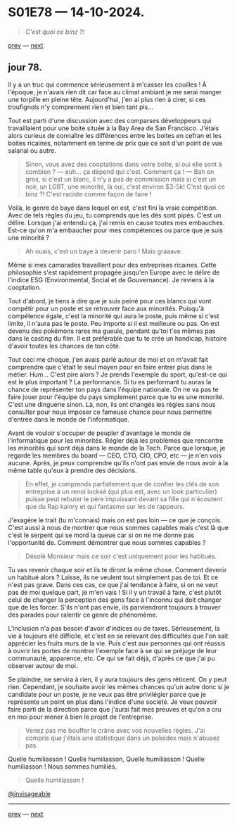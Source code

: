 # S01E78 — 14-10-2024.

> *C'est quoi ce binz ?!*

[prev](S01E77-13-10-2024.md) — [next](S01E01-29-07-2024.md)   

## jour 78.

Il y a un truc qui commence sérieusement à m'casser les couilles ! À l'époque, je n'avais rien dit car face au climat ambiant je me serai manger une torpille en pleine tête. Aujourd'hui, j'en ai plus rien à cirer, si ces troufignols n'y comprennent rien et bien tant pis...

Tout est parti d'une discussion avec des comparses développeurs qui travaillaient pour une boite située à la Bay Area de San Francisco. J'étais alors curieux de connaître les différences entre les boites en cefran et les boites ricaines, notamment en terme de prix que ce soit d'un point de vue salarial ou autre.

> Sinon, vous avez des cooptations dans votre boîte, si oui elle sont à combien ? — euh... ça dépend qui c'est.
> Comment ça ! — Bah en gros, si c'est un blanc, il n'y a pas de commission mais si c'est un noir, un LGBT, une minorité, là oui, c'est environ $3-5k!
> C'est quoi ce binz ?! C'est raciste comme façon de faire !

Voilà, le genre de baye dans lequel on est, c'est fini la vraie compétition. Avec de tels règles du jeu, tu comprends que les dés sont pipés. C'est un délire. Lorsque j'ai entendu ça, j'ai remis en cause toutes mes embauches. Est-ce qu'on m'a embaucher pour mes compétences ou parce que je suis une minorité ?

> Ah ouais, c'est un baye à devenir paro ! Mais graaave.

Même si mes camarades travaillent pour des entreprises ricaines. Cette philosophie s'est rapidement propagée jusqu'en Europe avec le délire de l'indice ESG (Environmental, Social et de Gouvernance). Je reviens à la cooptation.

Tout d'abord, je tiens à dire que je suis peiné pour ces blancs qui vont compétir pour un poste et se retrouver face aux minorités. Puisqu'à compétence égale, c'est la minorité qui aura le poste, puis même si c'est limite, il n'aura pas le poste. Peu importe si il est meilleure ou pas. On est devenu des pokémons rares ma gueule, pendant qu'toi t'es mêmes pas dans le casting du film. Il est préférable que tu te crée un handicap, histoire d'avoir toutes les chances de ton côté.

Tout ceci me choque, j'en avais parlé autour de moi et on m'avait fait comprendre que c'était le seul moyen pour en faire entrer plus dans le métier. Hum... C'est pire alors ? Je prends l'exemple du sport, qu'est-ce qui est le plus important ? La performance. Si tu es performant tu auras la chance de représenter ton pays dans l'équipe nationale. On ne va pas te faire jouer pour l'équipe du pays simplement parce que tu es une minorité. C'est une dinguerie sinon. Là, non, ils ont changés les règles sans nous consulter pour nous imposer ce fameuse chance pour nous permettre d'entrée dans le monde de l'informatique.

Avant de vouloir s'occuper de peupler d'avantage le monde de l'informatique pour les minorités. Régler déjà les problèmes que rencontre les minorités qui sont déjà dans le monde de la Tech. Parce que lorsque, je regarde les membres du board — CEO, CTO, CIO, CPO, etc — je n'en vois aucune. Après, je peux comprendre qu'ils n'ont pas envie de nous avoir à la même table qu'eux à prendre des décisions.

> En effet, je comprends parfaitement que de confier les clés de son entreprise à un renoi locksé (qui plus est, avec un look particulier) puisse peut rebuter le père impuissant devant sa fille qui n'écoutent que du Rap kainry et qui fantasme sur les de rappeurs.

J'exagère le trait (tu m'connais) mais on est pas loin — ce que je conçois. C'est aussi à nous de montrer que nous sommes capables mais c'est là que c'est le serpent qui se mord la queue car si on ne me donne pas l'opportunité de. Comment démontrer que nous sommes capables ?

> Désolé Monsieur mais ce soir c'est uniquement pour les habitués.

Tu vas revenir chaque soir et ils te diront la même chose. Comment devenir un habitué alors ? Laisse, ils ne veulent tout simplement pas de toi. Et ce n'est pas grave. Dans ces cas, ce que j'ai tendance à faire, si on ne veut pas de moi quelque part, je m'en vais ! Si il y un travail à faire, c'est plutôt celui de changer la perception des gens face à l'inconnu qui doit changer que de les forcer. S'ils n'ont pas envie, ils parviendront toujours à trouver des parades pour ralentir ce genre de phénomème.

L'inclusion n'a pas besoin d'avoir d'indices ou de taxes. Sérieusement, la vie à toujours été difficile, et c'est en se relevant des difficultés que l'on sait apprécier les fruits murs de la vie. Puis c'est aux personnes qui ont réussis à ouvrir les portes de montrer l'exemple face à se qui se préjuge de leur communauté, apparence, etc. Ce qui se fait déjà, d'après ce que j'ai pu observer autour de moi. 

Se plaindre, ne servira à rien, il y aura toujours des gens réticent. On y peut rien. Cependant, je souhaite avoir les mêmes chances qu'un autre donc si je candidate pour un poste, je ne veux pas être privilégier parce que je représente un point en plus dans l'indice d'une société. Je veux pouvoir faire parti de la direction parce que j'aurai fait mes preuves et qu'on a cru en moi pour mener à bien le projet de l'entreprise.

> Venez pas me bouffer le crâne avec vos nouvelles règles. J'ai compris que j'étais une statistique dans un pokédex mais n'abusez pas.

Quelle humiliasson ! Quelle humiliasson, Quelle humiliasson ! Quelle humiliasson ! Nous sommes humiliés.

> Quelle humiliasson !

[@invisageable](https://twitter.com/invisageable)   

---

[prev](S01E77-13-10-2024.md) — [next](S01E01-29-07-2024.md)   
